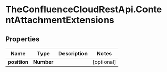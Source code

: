 # TheConfluenceCloudRestApi.ContentAttachmentExtensions

## Properties
Name | Type | Description | Notes
------------ | ------------- | ------------- | -------------
**position** | **Number** |  | [optional] 
